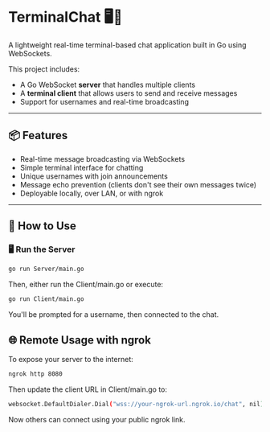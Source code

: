 # TerminalChat 🖥️💬

A lightweight real-time terminal-based chat application built in Go using WebSockets.

This project includes:
- A Go WebSocket **server** that handles multiple clients
- A **terminal client** that allows users to send and receive messages
- Support for usernames and real-time broadcasting

---

## 📦 Features

- Real-time message broadcasting via WebSockets
- Simple terminal interface for chatting
- Unique usernames with join announcements
- Message echo prevention (clients don't see their own messages twice)
- Deployable locally, over LAN, or with ngrok

---

## 🚀 How to Use

### 🖥️ Run the Server

```bash
go run Server/main.go
```

Then, either run the Client/main.go or execute:
```bash
go run Client/main.go
```
You'll be prompted for a username, then connected to the chat.

## 🌐 Remote Usage with ngrok
To expose your server to the internet:

```bash
ngrok http 8080
```

Then update the client URL in Client/main.go to:
```bash
websocket.DefaultDialer.Dial("wss://your-ngrok-url.ngrok.io/chat", nil)
```
Now others can connect using your public ngrok link.